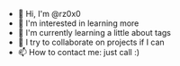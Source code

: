 - 👋 Hi, I'm @rz0x0
- 👀 I'm interested in learning more
- 🌱 I'm currently learning a little about tags
- 💞️ I try to collaborate on projects if I can
- 📫 How to contact me: just call :)

<!---
rz0x0/rz0x0 is a ✨ special ✨ repository because its `README.md` (this file) appears on your GitHub profile.
You can click the Preview link to take a look at your changes.
--->
